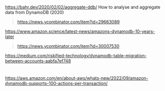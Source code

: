 https://bahr.dev/2020/02/02/aggregate-ddb/ How to analyse and aggregate data from DynamoDB (2020)
> https://news.ycombinator.com/item?id=29663089

https://www.amazon.science/latest-news/amazons-dynamodb-10-years-later
> https://news.ycombinator.com/item?id=30007530

https://medium.com/riskified-technology/dynamodb-table-migration-between-accounts-aabfa7ef748

#
https://aws.amazon.com/en/about-aws/whats-new/2022/09/amazon-dynamodb-supports-100-actions-per-transaction/